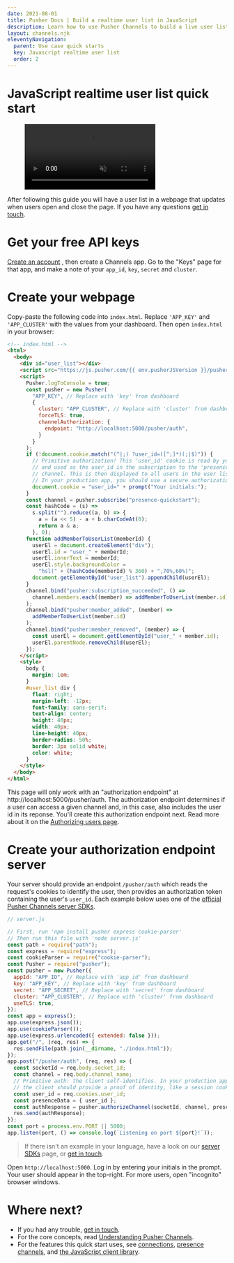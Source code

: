 ```yaml
---
date: 2021-08-01
title: Pusher Docs | Build a realtime user list in JavaScript
description: Learn how to use Pusher Channels to build a live user list in a webpage which updates when users open and close the page.
layout: channels.njk
eleventyNavigation:
  parent: Use case quick starts
  key: Javascript realtime user list
  order: 2
---
```


# JavaScript realtime user list quick start

<figure class="mh0 mv5 pa0 border-box">
  <video src="/docs/static/video/javascript-realtime-user-list.mp4" alt="Video of JavaScript realtime chart" autoPlay muted loop="loop" height="auto" style="max-width: 100%"></video>
</figure>

After following this guide you will have a user list in a webpage that updates when users open and close the page. If you have any questions [get in touch](https://support.pusher.com/hc/en-us/requests/new).

# Get your free API keys

<a href="https://dashboard.pusher.com/accounts/sign_up" target="_blank">Create an account</a> , then create a Channels app. Go to the "Keys" page for that app, and make a note of your `app_id`, `key`, `secret` and `cluster`.

# Create your webpage

Copy-paste the following code into `index.html`. Replace `'APP_KEY'` and `'APP_CLUSTER'` with the values from your dashboard. Then open `index.html` in your browser:

```html
<!-- index.html -->
<html>
  <body>
    <div id="user_list"></div>
    <script src="https://js.pusher.com/{{ env.pusherJSVersion }}/pusher.min.js"></script>
    <script>
      Pusher.logToConsole = true;
      const pusher = new Pusher(
        "APP_KEY", // Replace with 'key' from dashboard
        {
          cluster: "APP_CLUSTER", // Replace with 'cluster' from dashboard
          forceTLS: true,
          channelAuthorization: {
            endpoint: "http://localhost:5000/pusher/auth",
          }
        }
      );
      if (!document.cookie.match("(^|;) ?user_id=([^;]*)(;|$)")) {
        // Primitive authorization! This 'user_id' cookie is read by your authorization endpoint,
        // and used as the user_id in the subscription to the 'presence-quickstart'
        // channel. This is then displayed to all users in the user list.
        // In your production app, you should use a secure authorization system.
        document.cookie = "user_id=" + prompt("Your initials:");
      }
      const channel = pusher.subscribe("presence-quickstart");
      const hashCode = (s) =>
        s.split("").reduce((a, b) => {
          a = (a << 5) - a + b.charCodeAt(0);
          return a & a;
        }, 0);
      function addMemberToUserList(memberId) {
        userEl = document.createElement("div");
        userEl.id = "user_" + memberId;
        userEl.innerText = memberId;
        userEl.style.backgroundColor =
          "hsl(" + (hashCode(memberId) % 360) + ",70%,60%)";
        document.getElementById("user_list").appendChild(userEl);
      }
      channel.bind("pusher:subscription_succeeded", () =>
        channel.members.each((member) => addMemberToUserList(member.id))
      );
      channel.bind("pusher:member_added", (member) =>
        addMemberToUserList(member.id)
      );
      channel.bind("pusher:member_removed", (member) => {
        const userEl = document.getElementById("user_" + member.id);
        userEl.parentNode.removeChild(userEl);
      });
    </script>
    <style>
      body {
        margin: 1em;
      }
      #user_list div {
        float: right;
        margin-left: -12px;
        font-family: sans-serif;
        text-align: center;
        height: 40px;
        width: 40px;
        line-height: 40px;
        border-radius: 50%;
        border: 3px solid white;
        color: white;
      }
    </style>
  </body>
</html>
```

This page will only work with an "authorization endpoint" at http://localhost:5000/pusher/auth. The authorization endpoint determines if a user can access a given channel and, in this case, also includes the user id in its reponse. You'll create this authorization endpoint next. Read more about it on the [Authorizing users page](/docs/channels/server_api/authorizing-users).


# Create your authorization endpoint server

Your server should provide an endpoint `/pusher/auth` which reads the request's cookies to identify the user, then provides an authorization token containing the user's `user_id`. Each example below uses one of the [official Pusher Channels server SDKs](/docs/channels/channels_libraries/libraries).

```js
// server.js

// First, run 'npm install pusher express cookie-parser'
// Then run this file with 'node server.js'
const path = require("path");
const express = require("express");
const cookieParser = require("cookie-parser");
const Pusher = require("pusher");
const pusher = new Pusher({
  appId: "APP_ID", // Replace with 'app_id' from dashboard
  key: "APP_KEY", // Replace with 'key' from dashboard
  secret: "APP_SECRET", // Replace with 'secret' from dashboard
  cluster: "APP_CLUSTER", // Replace with 'cluster' from dashboard
  useTLS: true,
});
const app = express();
app.use(express.json());
app.use(cookieParser());
app.use(express.urlencoded({ extended: false }));
app.get("/", (req, res) => {
  res.sendFile(path.join(__dirname, "./index.html"));
});
app.post("/pusher/auth", (req, res) => {
  const socketId = req.body.socket_id;
  const channel = req.body.channel_name;
  // Primitive auth: the client self-identifies. In your production app,
  // the client should provide a proof of identity, like a session cookie.
  const user_id = req.cookies.user_id;
  const presenceData = { user_id };
  const authResponse = pusher.authorizeChannel(socketId, channel, presenceData);
  res.send(authResponse);
});
const port = process.env.PORT || 5000;
app.listen(port, () => console.log(`Listening on port ${port}!`));
```

> If there isn't an example in your language, have a look on our [server SDKs](/docs/channels/channels_libraries/libraries) page, or [get in touch](https://support.pusher.com/hc/en-us/requests/new).

Open `http://localhost:5000`. Log in by entering your initials in the prompt. Your user should appear in the top-right. For more users, open "incognito" browser windows.

# Where next?

- If you had any trouble, [get in touch](https://pusher.com/support).
- For the core concepts, read [Understanding Pusher Channels](/docs/channels).
- For the features this quick start uses, see [connections](/docs/channels/using_channels/connection), [presence channels](/docs/channels/using_channels/presence-channels), and [the JavaScript client library](/docs/channels/using_channels/client-api-overview).
